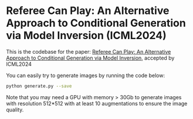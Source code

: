# Referee Can Play: An Alternative Approach to Conditional Generation via Model Inversion (ICML2024)
This is the codebase for the paper: [Referee Can Play: An Alternative Approach to Conditional Generation via Model Inversion](https://arxiv.org/abs/2402.16305), accepted by ICML2024

You can easily try to generate images by running the code below:

```bash
python generate.py --save
```
Note that you may need a GPU with memory > 30Gb to generate images with resolution 512*512 with at least 10 augmentations to ensure the image quality.

